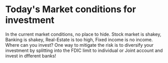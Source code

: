 # Today's Market conditions for investment
In the current market conditions, no place to hide.  Stock market is shakey, Banking is shakey, Real-Estate is too high, Fixed income is no income.  
Where can you invest?
One way to mitigate the risk is to diversify your investment by splitting into the FDIC limit to individual or Joint account and invest in dfferent banks!
